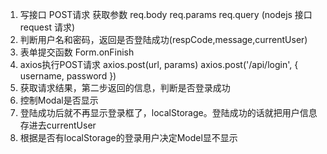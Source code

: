 1. 写接口 POST请求 获取参数 req.body req.params req.query (nodejs 接口 request 请求)
2. 判断用户名和密码，返回是否登陆成功(respCode,message,currentUser)
3. 表单提交函数 Form.onFinish
4. axios执行POST请求 axios.post(url, params) axios.post('/api/login', { username, password })
5. 获取请求结果，第二步返回的信息，判断是否登录成功
6. 控制Modal是否显示
7. 登陆成功后就不再显示登录框了，localStorage。登陆成功的话就把用户信息存进去currentUser
8. 根据是否有localStorage的登录用户决定Model显不显示
